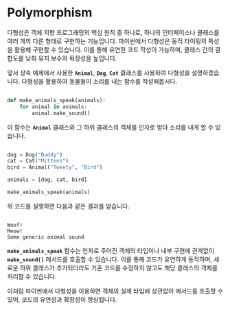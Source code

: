 <h1>Polymorphism</h1>

다형성은 객체 지향 프로그래밍의 핵심 원칙 중 하나로, 하나의 인터페이스나 클래스를 여러 개의 다른 형태로 구현하는 기능입니다. 파이썬에서 다형성은 동적 타이핑의 특성을 활용해 구현할 수 있습니다. 이를 통해 유연한 코드 작성이 가능하며, 클래스 간의 결합도를 낮춰 유지 보수와 확장성을 높입니다.

앞서 상속 예제에서 사용한 **`Animal`**, **`Dog`**, **`Cat`** 클래스를 사용하여 다형성을 설명하겠습니다. 다형성을 활용하여 동물들이 소리를 내는 함수를 작성해봅시다.

```python

def make_animals_speak(animals):
    for animal in animals:
        animal.make_sound()

```

이 함수는 **`Animal`** 클래스와 그 하위 클래스의 객체를 인자로 받아 소리를 내게 할 수 있습니다.

```python

dog = Dog("Buddy")
cat = Cat("Mittens")
bird = Animal("Tweety", "Bird")

animals = [dog, cat, bird]

make_animals_speak(animals)

```

위 코드를 실행하면 다음과 같은 결과를 얻습니다.

```

Woof!
Meow!
Some generic animal sound

```

**`make_animals_speak`** 함수는 인자로 주어진 객체의 타입이나 내부 구현에 관계없이 **`make_sound()`** 메서드를 호출할 수 있습니다. 이를 통해 코드가 유연하게 동작하며, 새로운 하위 클래스가 추가되더라도 기존 코드를 수정하지 않고도 해당 클래스의 객체를 처리할 수 있습니다.

이처럼 파이썬에서 다형성을 이용하면 객체의 실제 타입에 상관없이 메서드를 호출할 수 있어, 코드의 유연성과 확장성이 향상됩니다.

